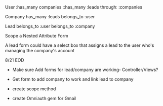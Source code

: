 User
:has_many companies
::has_many :leads through: :companies

Company
has_many :leads
belongs_to :user

Lead
belongs_to :user
belongs_to :company

Scope a Nested Attribute Form

A lead form could have a select box that assigns a lead to the user who's managing the company's account

8/21 EOD
- Make sure Add forms for lead/company are working- Controller/Views?

- Get form to add company to work and link lead to company
- create scope method
- create Omniauth gem for Gmail
